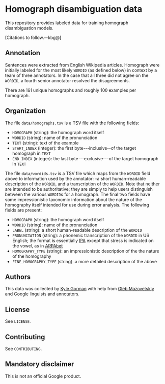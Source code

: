 # Homograph disambiguation data

This repository provides labeled data for training homograph disambiguation
models.

[Citations to follow.--kbg@]

## Annotation

Sentences were extracted from English Wikipedia articles. Homograph were
initially labeled for the most likely `WORDID` (as defined below) in context by
a team of three annotators. In the case that all three did not agree on the
`WORDID`, a fourth senior annotator resolved the disagreements.

There are 161 unique homographs and roughly 100 examples per homograph.

## Organization

The file `data/homographs.tsv` is a TSV file with the following fields:

* `HOMOGRAPH` (string): the homograph word itself
* `WORDID` (string): name of the pronunciation
* `TEXT` (string): text of the example
* `START_INDEX` (integer): the first byte---inclusive--of the target homograph
   in `TEXT`
* `END_INDEX` (integer): the last byte---exclusive---of the target homograph
   in `TEXT`

The file `data/wordids.tsv` is a TSV file which maps from the `WORDID`
field above to information used by the annotator: -a short human-readable
description of the `WORDID`, and a transcription of the `WORDID`. Note that
neither are intended to be authoritative; they are simply to help users
distinguish between the various `WORDID`s for a homograph. The final two fields
have some impressionistic taxonomic information about the nature of the
homography itself intended for use during error analysis. The following fields
are present:

* `HOMOGRAPH` (string): the homograph word itself
* `WORDID` (string): name of the pronunciation
* `LABEL` (string): a short human-readable description of the `WORDID`
* `PRONUNCIATION` (string): a phonemic transcription of the `WORDID` in US
  English; the format is essentially
  [IPA](https://en.wikipedia.org/wiki/International_Phonetic_Alphabet) except
  that stress is indicated on the vowel, as in
  [ARPAbet](https://en.wikipedia.org/wiki/ARPABET)
* `HOMOGRAPHY_TYPE` (string): an impressionistic description of the the nature
  of the homography
* `FINE_HOMOGRAPHY_TYPE` (string): a more detailed description of the above

## Authors

This data was collected by [Kyle Gorman](mailto:kbg@google.com) with help from
[Gleb Mazovetskiy](mailto:glebm@google.com) and Google linguists and annotators.

## License

See `LICENSE`.

## Contributing

See `CONTRIBUTING`.

## Mandatory disclaimer

This is not an official Google product.

